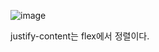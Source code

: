 ![image](https://user-images.githubusercontent.com/108928206/192130428-d0e205dd-ce81-4ef7-b37c-779eec85f0c6.png)

justify-content는 flex에서 정렬이다.
